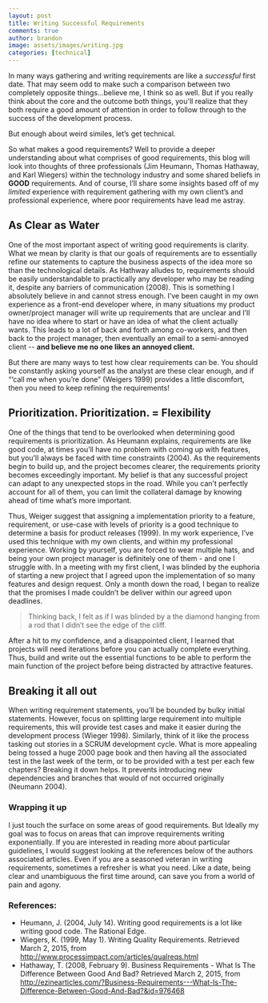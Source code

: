 ```yaml
---
layout: post
title: Writing Successful Requirements
comments: true
author: brandon
image: assets/images/writing.jpg
categories: [technical]
---
```

In many ways gathering and writing requirements are like a *successful* first date. That may seem odd to make such a comparison between two completely opposite things...believe me, I think so as well. But if you really think about the core and the outcome both things, you'll realize that they both require a good amount of attention in order to follow through to the success of the development process.

But enough about weird similes, let’s get technical. 

So what makes a good requirements? Well to provide a deeper understanding about what comprises of good requirements, this blog will look into thoughts of three professionals (Jim Heumann, Thomas Hathaway, and Karl Wiegers) within the technology industry and some shared beliefs in **GOOD** requirements. And of course, I’ll share some insights based off of my *limited* experience with requirement gathering with my own client’s and professional experience, where poor requirements have lead me astray.

## As Clear as Water
One of the most important aspect of writing good requirements is clarity. What we mean by clarity is that our goals of requirements are to essentially refine our statements to capture the business aspects of the idea more so than the technological details. As Hathway alludes to, requirements should be easily understandable to practically any developer who may be reading it, despite any barriers of communication (2008). This is something I absolutely believe in and cannot stress enough. I’ve been caught in my own experience as a front-end developer where, in many situations my product owner/project manager will write up requirements that are unclear and I’ll have no idea where to start or have an idea of what the client actually wants. This leads to a lot of back and forth among co-workers, and then back to the project manager, then eventually an email to a semi-annoyed client -- **and believe me no one likes an annoyed client.**

But there are many ways to test how clear requirements can be. You should be constantly asking yourself as the analyst are these clear enough, and if “‘call me when you’re done” (Weigers 1999) provides a little discomfort, then you need to keep refining the requirements!

## Prioritization. Prioritization. = Flexibility
One of the things that tend to be overlooked when determining good requirements is prioritization. As Heumann explains, requirements are like good code, at times you’ll have no problem with coming up with features, but you’ll always be faced with time constraints (2004). As the requirements begin to build up, and the project becomes clearer, the requirements priority becomes exceedingly important. My belief is that any successful project can adapt to any unexpected stops in the road. While you can’t perfectly account for all of them, you can limit the collateral damage by knowing ahead of time what’s more important. 

Thus, Weiger suggest that assigning a implementation priority to a feature, requirement, or use-case with levels of priority is a good technique to determine a basis for product releases (1999). In my work experience, I’ve used this technique with my own clients, and within my professional experience. Working by yourself, you are forced to wear multiple hats, and being your own project manager is definitely one of them - and one I struggle with. In a meeting with my first client, I was blinded by the euphoria of starting a new project that I agreed upon the implementation of so many features and design request. Only a month down the road, I began to realize that the promises I made couldn’t be deliver within our agreed upon deadlines. 

> Thinking back, I felt as if I was blinded by a the diamond hanging from a rod that I didn’t see the edge of the cliff.

After a hit to my confidence, and a disappointed client, I learned that projects will need iterations before you can actually complete everything. Thus, build and write out the essential functions to be able to perform the main function of the project before being distracted by attractive features.

## Breaking it all out
When writing requirement statements, you’ll be bounded by bulky initial statements. However, focus on splitting large requirement into multiple requirements, this will provide test cases and make it easier during the development process (Wieger 1998). Similarly, think of it like the process tasking out stories in a SCRUM development cycle. What is more appealing being tossed a huge 2000 page book and then having all the associated test in the last week of the term, or to be provided with a test per each few chapters? Breaking it down helps. It prevents introducing new dependencies and branches that would of not occurred originally (Neumann 2004). 

### Wrapping it up
I just touch the surface on some areas of good requirements. But Ideally my goal was to focus on areas that can improve requirements writing exponentially. If you are interested in reading more about particular guidelines, I would suggest looking at the references below of the authors associated articles. Even if you are a seasoned veteran in writing requirements, sometimes a refresher is what you need. Like a date, being clear and unambiguous the first time around, can save you from a world of pain and agony.

### References:
- Heumann, J. (2004, July 14). Writing good requirements is a lot like writing good code. The Rational Edge.
- Wiegers, K. (1999, May 1). Writing Quality Requirements. Retrieved March 2, 2015, from http://www.processimpact.com/articles/qualreqs.html
- Hathaway, T. (2008, February 9). Business Requirements - What Is The Difference Between Good And Bad? Retrieved March 2, 2015, from http://ezinearticles.com/?Business-Requirements---What-Is-The-Difference-Between-Good-And-Bad?&id=976468